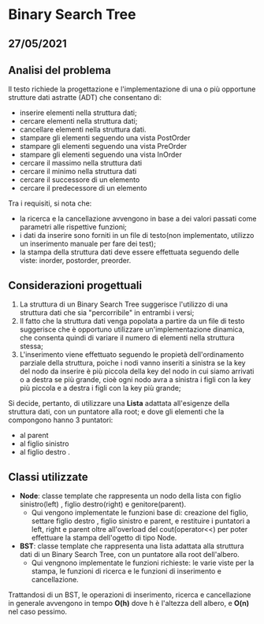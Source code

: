 # Binary Search Tree
## 27/05/2021

## Analisi del problema

Il testo richiede la progettazione e l'implementazione di una o più opportune strutture dati astratte (ADT) che consentano di:

+ inserire elementi nella struttura dati;
+ cercare elementi nella struttura dati;
+ cancellare elementi nella struttura dati.
+ stampare gli elementi seguendo una vista PostOrder
+ stampare gli elementi seguendo una vista PreOrder
+ stampare gli elementi seguendo una vista InOrder
+ cercare il massimo nella struttura dati
+ cercare il minimo nella struttura dati
+ cercare il successore di un elemento
+ cercare il predecessore di un elemento


Tra i requisiti, si nota che:

+ la ricerca e la cancellazione avvengono in base a dei valori passati come parametri alle rispettive funzioni;
+ i dati da inserire sono forniti in un file di testo(non implementato, utilizzo un inserimento manuale per fare dei test);
+ la stampa della struttura dati deve essere effettuata seguendo delle viste: inorder, postorder, preorder.

## Considerazioni progettuali

1. La struttura di un Binary Search Tree suggerisce l'utilizzo di una struttura dati che sia "percorribile" in entrambi i versi;
2. Il fatto che la struttura dati venga popolata a partire da un file di testo suggerisce che è opportuno utilizzare un'implementazione dinamica, che consenta quindi di variare il numero di elementi nella struttura stessa;
3. L'inserimento viene effettuato seguendo le propietà dell'ordinamento parziale della struttura, poiche i nodi vanno inseriti a sinistra se la key del nodo da inserire è più piccola della key del nodo in cui siamo arrivati o a destra se più grande, cioè ogni nodo avra a sinistra i figli con la key più piccola e a destra i figli con la key più grande;

Si decide, pertanto, di utilizzare una **Lista** adattata all'esigenze della struttura dati, con un puntatore alla root; e dove gli elementi che la compongono hanno 3 puntatori: 
+ al parent
+ al figlio sinistro
+ al figlio destro .

## Classi utilizzate

+ **Node<T>**: classe template che rappresenta un nodo della lista con figlio sinistro(left) , figlio destro(right) e genitore(parent).
     - Qui vengono implementate le funzioni base di: creazione del figlio, settare figlio destro , figlio sinistro e parent, e restituire i puntatori a left, right e parent oltre all'overload del cout(operator<<) per poter effettuare la stampa dell'ogetto di tipo Node<T>.
+ **BST<T>**: classe template che rappresenta una lista adattata alla struttura dati di un Binary Search Tree, con un puntatore alla root dell'albero.
    - Qui vengnono implementate le funzioni richieste: le varie viste per la stampa, le funzioni di ricerca e le funzioni di inserimento e cancellazione.

Trattandosi di un BST, le operazioni di inserimento, ricerca e cancellazione in generale avvengono in tempo **O(h)** dove h è l'altezza dell albero, e **O(n)** nel caso pessimo.
